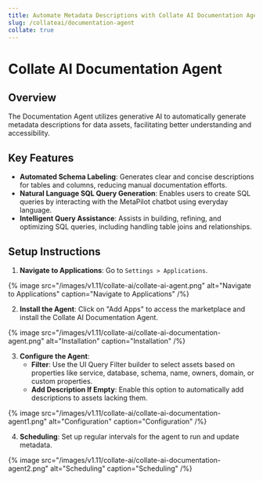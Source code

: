 ```yaml
---
title: Automate Metadata Descriptions with Collate AI Documentation Agent
slug: /collateai/documentation-agent
collate: true
---
```


# Collate AI Documentation Agent

## Overview

The Documentation Agent utilizes generative AI to automatically generate metadata descriptions for data assets, facilitating better understanding and accessibility.

## Key Features

- **Automated Schema Labeling**: Generates clear and concise descriptions for tables and columns, reducing manual documentation efforts.
- **Natural Language SQL Query Generation**: Enables users to create SQL queries by interacting with the MetaPilot chatbot using everyday language.
- **Intelligent Query Assistance**: Assists in building, refining, and optimizing SQL queries, including handling table joins and relationships.

## Setup Instructions

1. **Navigate to Applications**: Go to `Settings > Applications`.

{% image
src="/images/v1.11/collate-ai/collate-ai-agent.png"
alt="Navigate to Applications"
caption="Navigate to Applications"
/%}

2. **Install the Agent**: Click on "Add Apps" to access the marketplace and install the Collate AI Documentation Agent.

{% image
src="/images/v1.11/collate-ai/collate-ai-documentation-agent.png"
alt="Installation"
caption="Installation"
/%}

3. **Configure the Agent**:
   - **Filter**: Use the UI Query Filter builder to select assets based on properties like service, database, schema, name, owners, domain, or custom properties.
   - **Add Description If Empty**: Enable this option to automatically add descriptions to assets lacking them.

{% image
src="/images/v1.11/collate-ai/collate-ai-documentation-agent1.png"
alt="Configuration"
caption="Configuration"
/%}

4. **Scheduling**: Set up regular intervals for the agent to run and update metadata.

{% image
src="/images/v1.11/collate-ai/collate-ai-documentation-agent2.png"
alt="Scheduling"
caption="Scheduling"
/%}
